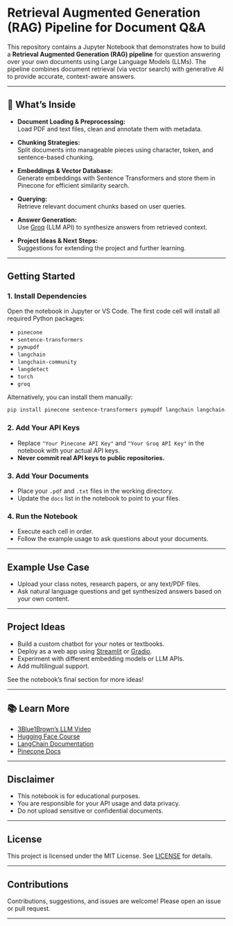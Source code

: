# Retrieval Augmented Generation (RAG) Pipeline for Document Q&A

This repository contains a Jupyter Notebook that demonstrates how to build a **Retrieval Augmented Generation (RAG) pipeline** for question answering over your own documents using Large Language Models (LLMs). The pipeline combines document retrieval (via vector search) with generative AI to provide accurate, context-aware answers.

---

## 📖 What’s Inside

- **Document Loading & Preprocessing:**  
  Load PDF and text files, clean and annotate them with metadata.

- **Chunking Strategies:**  
  Split documents into manageable pieces using character, token, and sentence-based chunking.

- **Embeddings & Vector Database:**  
  Generate embeddings with Sentence Transformers and store them in Pinecone for efficient similarity search.

- **Querying:**  
  Retrieve relevant document chunks based on user queries.

- **Answer Generation:**  
  Use [Groq](https://groq.com/) (LLM API) to synthesize answers from retrieved context.

- **Project Ideas & Next Steps:**  
  Suggestions for extending the project and further learning.

---

## Getting Started

### 1. **Install Dependencies**

Open the notebook in Jupyter or VS Code. The first code cell will install all required Python packages:

- `pinecone`
- `sentence-transformers`
- `pymupdf`
- `langchain`
- `langchain-community`
- `langdetect`
- `torch`
- `groq`

Alternatively, you can install them manually:

```bash
pip install pinecone sentence-transformers pymupdf langchain langchain-community langdetect torch groq
```

### 2. **Add Your API Keys**

- Replace `"Your Pinecone API Key"` and `"Your Groq API Key"` in the notebook with your actual API keys.
- **Never commit real API keys to public repositories.**

### 3. **Add Your Documents**

- Place your `.pdf` and `.txt` files in the working directory.
- Update the `docs` list in the notebook to point to your files.

### 4. **Run the Notebook**

- Execute each cell in order.
- Follow the example usage to ask questions about your documents.

---

## Example Use Case

- Upload your class notes, research papers, or any text/PDF files.
- Ask natural language questions and get synthesized answers based on your own content.

---

## Project Ideas

- Build a custom chatbot for your notes or textbooks.
- Deploy as a web app using [Streamlit](https://streamlit.io/) or [Gradio](https://gradio.app/).
- Experiment with different embedding models or LLM APIs.
- Add multilingual support.

See the notebook’s final section for more ideas!

---

## 📚 Learn More

- [3Blue1Brown’s LLM Video](https://www.youtube.com/watch?v=kCc8FmEb1nY)
- [Hugging Face Course](https://huggingface.co/learn/nlp-course/chapter1)
- [LangChain Documentation](https://python.langchain.com/)
- [Pinecone Docs](https://docs.pinecone.io/)

---

## Disclaimer

- This notebook is for educational purposes.
- You are responsible for your API usage and data privacy.
- Do not upload sensitive or confidential documents.

---

## License

This project is licensed under the MIT License. See [LICENSE](LICENSE) for details.

---

## Contributions

Contributions, suggestions, and issues are welcome! Please open an issue or pull request.

---
